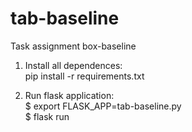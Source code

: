 # tab-baseline
Task assignment box-baseline

1. Install all dependences:<br />
pip install -r requirements.txt

2. Run flask application:<br />
$ export FLASK_APP=tab-baseline.py<br />
$ flask run
